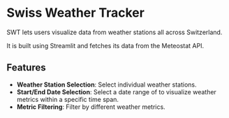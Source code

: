 # Swiss Weather Tracker

SWT lets users visualize data from weather stations all across Switzerland.

It is built using Streamlit and fetches its data from the Meteostat API.

## Features

- **Weather Station Selection**: Select individual weather stations.
- **Start/End Date Selection**: Select a date range of to visualize weather metrics within a specific time span.
- **Metric Filtering**: Filter by different weather metrics.
